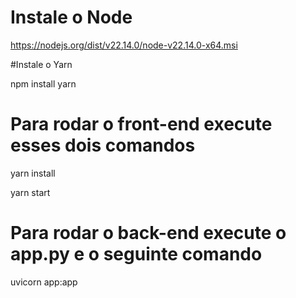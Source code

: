 # Instale o Node

https://nodejs.org/dist/v22.14.0/node-v22.14.0-x64.msi

#Instale o Yarn

npm install yarn

# Para rodar o front-end execute esses dois comandos

yarn install

yarn start

# Para rodar o back-end execute o app.py e o seguinte comando

uvicorn app:app
